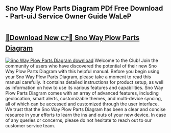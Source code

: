 ## Sno Way Plow Parts Diagram PDf Free Download - Part-uiJ Service Owner Guide WaLeP

# <h2><a href="http://dfmskx.blite.top/?on=Sno+Way+Plow+Parts+Diagram">🔗Download New 👉🔴 Sno Way Plow Parts Diagram</a></h2>

[![Sno Way Plow Parts Diagram download](https://i.imgur.com/lujVjoI.png)](http://dfmskx.blite.top/?on=Sno+Way+Plow+Parts+Diagram)
Welcome to the Club! Join the community of users who have discovered the potential of their new Sno Way Plow Parts Diagram with this helpful manual. Before you begin using your Sno Way Plow Parts Diagram, please take a moment to read this manual carefully. It contains detailed instructions for product setup, as well as information on how to use its various features and capabilities. Sno Way Plow Parts Diagram comes with an array of advanced features, including geolocation, smart alerts, customizable themes, and multi-device syncing, all of which can be accessed and customized through the user interface. We trust that the Sno Way Plow Parts Diagram has been a clear and concise resource in your efforts to learn the ins and outs of your new device. In case of any queries or concerns, please do not hesitate to reach out to our customer service team.
